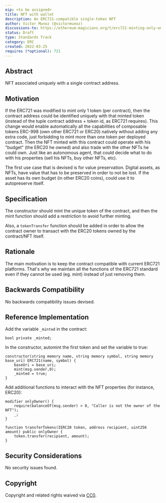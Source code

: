 ```yaml
---
eip: <to be assigned>
title: NFT with wallet
description: An ERC721-compatible single-token NFT
author: Victor Munoz (@victormunoz)
discussions-to: https://ethereum-magicians.org/t/erc721-minting-only-one-token/8602/2
status: Draft
type: Standards Track
category: ERC
created: 2022-03-25
requires (*optional): 721
---
```


## Abstract
NFT associated uniquely with a single contract address.

## Motivation
If the ERC721 was modified to mint only 1 token (per contract), then the contract address could be identified uniquely with that minted token (instead of the tuple contract address + token id, as ERC721 requires).
This change would enable automatically all the capabilities of composable tokens ERC-998 (own other ERC721 or ERC20) natively without adding any extra code, just forbidding to mint more than one token per deployed contract.
Then the NFT minted with this contract could operate with his "budget" (the ERC20 he owned) and also trade with the other NFTs he could own. Just like an autonomous agent, that could decide what to do with his properties (sell his NFTs, buy other NFTs, etc).

The first use case that is devised is for value preservation. Digital assets, as NFTs, have value that has to be preserved in order to not be lost. If the asset has its own budget (in other ERC20 coins), could use it to autopreserve itself.

## Specification
The constructor should mint the unique token of the contract, and then the mint function should add a restriction to avoid further minting.

Also, a `tokenTransfer` function should be added in order to allow the contract owner to transact with the ERC20 tokens owned by the contract/NFT itself.

## Rationale
The main motivation is to keep the contract compatible with current ERC721 platforms. That's why we maintain all the functions of the ERC721 standard even if they cannot be used (eg. mint) instead of just removing them.

## Backwards Compatibility
No backwards compatibility issues devised.

## Reference Implementation
Add the variable `_minted` in the contract:

    bool private _minted;

In the constructor, automint the first token and set the variable to true:

    constructor(string memory name, string memory symbol, string memory base_uri) ERC721(name, symbol) {
        baseUri = base_uri;
        mint(msg.sender,0);
        _minted = true;
    }

Add additional functions to interact with the NFT properties (for instance, ERC20):

    modifier onlyOwner() {
        require(balanceOf(msg.sender) > 0, "Caller is not the owner of the NFT");
        _;
    }

    function transferTokens(IERC20 token, address recipient, uint256 amount) public onlyOwner {
        token.transfer(recipient, amount);
    }


## Security Considerations
No security issues found.

## Copyright
Copyright and related rights waived via [CC0](https://creativecommons.org/publicdomain/zero/1.0/).
